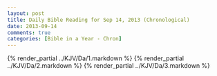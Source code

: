 ```yaml
---
layout: post
title: Daily Bible Reading for Sep 14, 2013 (Chronological)
date: 2013-09-14
comments: true
categories: [Bible in a Year - Chron]
---
```

{% render_partial ../KJV/Da/1.markdown %}
{% render_partial ../KJV/Da/2.markdown %}
{% render_partial ../KJV/Da/3.markdown %}
